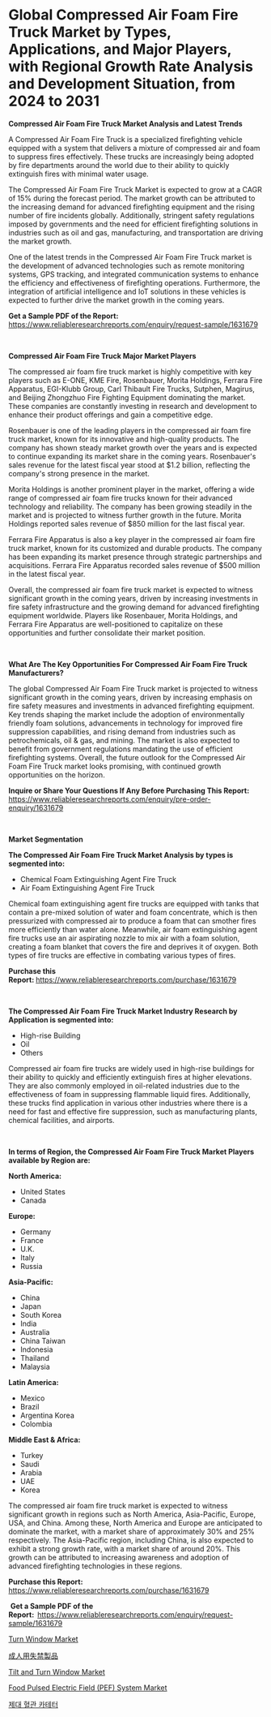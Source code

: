 <p><h1>Global Compressed Air Foam Fire Truck Market by Types, Applications, and Major Players, with Regional Growth Rate Analysis and Development Situation, from 2024 to 2031</h1></p><p><strong>Compressed Air Foam Fire Truck Market Analysis and Latest Trends</strong></p>
<p><p>A Compressed Air Foam Fire Truck is a specialized firefighting vehicle equipped with a system that delivers a mixture of compressed air and foam to suppress fires effectively. These trucks are increasingly being adopted by fire departments around the world due to their ability to quickly extinguish fires with minimal water usage.</p><p>The Compressed Air Foam Fire Truck Market is expected to grow at a CAGR of 15% during the forecast period. The market growth can be attributed to the increasing demand for advanced firefighting equipment and the rising number of fire incidents globally. Additionally, stringent safety regulations imposed by governments and the need for efficient firefighting solutions in industries such as oil and gas, manufacturing, and transportation are driving the market growth.</p><p>One of the latest trends in the Compressed Air Foam Fire Truck market is the development of advanced technologies such as remote monitoring systems, GPS tracking, and integrated communication systems to enhance the efficiency and effectiveness of firefighting operations. Furthermore, the integration of artificial intelligence and IoT solutions in these vehicles is expected to further drive the market growth in the coming years.</p></p>
<p><strong>Get a Sample PDF of the Report:&nbsp;</strong> <a href="https://www.reliableresearchreports.com/enquiry/request-sample/1631679">https://www.reliableresearchreports.com/enquiry/request-sample/1631679</a></p>
<p>&nbsp;</p>
<p><strong>Compressed Air Foam Fire Truck Major Market Players</strong></p>
<p><p>The compressed air foam fire truck market is highly competitive with key players such as E-ONE, KME Fire, Rosenbauer, Morita Holdings, Ferrara Fire Apparatus, EGI-Klubb Group, Carl Thibault Fire Trucks, Sutphen, Magirus, and Beijing Zhongzhuo Fire Fighting Equipment dominating the market. These companies are constantly investing in research and development to enhance their product offerings and gain a competitive edge.</p><p>Rosenbauer is one of the leading players in the compressed air foam fire truck market, known for its innovative and high-quality products. The company has shown steady market growth over the years and is expected to continue expanding its market share in the coming years. Rosenbauer's sales revenue for the latest fiscal year stood at $1.2 billion, reflecting the company's strong presence in the market.</p><p>Morita Holdings is another prominent player in the market, offering a wide range of compressed air foam fire trucks known for their advanced technology and reliability. The company has been growing steadily in the market and is projected to witness further growth in the future. Morita Holdings reported sales revenue of $850 million for the last fiscal year.</p><p>Ferrara Fire Apparatus is also a key player in the compressed air foam fire truck market, known for its customized and durable products. The company has been expanding its market presence through strategic partnerships and acquisitions. Ferrara Fire Apparatus recorded sales revenue of $500 million in the latest fiscal year.</p><p>Overall, the compressed air foam fire truck market is expected to witness significant growth in the coming years, driven by increasing investments in fire safety infrastructure and the growing demand for advanced firefighting equipment worldwide. Players like Rosenbauer, Morita Holdings, and Ferrara Fire Apparatus are well-positioned to capitalize on these opportunities and further consolidate their market position.</p></p>
<p>&nbsp;</p>
<p><strong>What Are The Key Opportunities For Compressed Air Foam Fire Truck Manufacturers?</strong></p>
<p><p>The global Compressed Air Foam Fire Truck market is projected to witness significant growth in the coming years, driven by increasing emphasis on fire safety measures and investments in advanced firefighting equipment. Key trends shaping the market include the adoption of environmentally friendly foam solutions, advancements in technology for improved fire suppression capabilities, and rising demand from industries such as petrochemicals, oil & gas, and mining. The market is also expected to benefit from government regulations mandating the use of efficient firefighting systems. Overall, the future outlook for the Compressed Air Foam Fire Truck market looks promising, with continued growth opportunities on the horizon.</p></p>
<p><strong>Inquire or Share Your Questions If Any Before Purchasing This Report:</strong> <a href="https://www.reliableresearchreports.com/enquiry/pre-order-enquiry/1631679">https://www.reliableresearchreports.com/enquiry/pre-order-enquiry/1631679</a></p>
<p>&nbsp;</p>
<p><strong>Market Segmentation</strong></p>
<p><strong>The Compressed Air Foam Fire Truck Market Analysis by types is segmented into:</strong></p>
<p><ul><li>Chemical Foam Extinguishing Agent Fire Truck</li><li>Air Foam Extinguishing Agent Fire Truck</li></ul></p>
<p><p>Chemical foam extinguishing agent fire trucks are equipped with tanks that contain a pre-mixed solution of water and foam concentrate, which is then pressurized with compressed air to produce a foam that can smother fires more efficiently than water alone. Meanwhile, air foam extinguishing agent fire trucks use an air aspirating nozzle to mix air with a foam solution, creating a foam blanket that covers the fire and deprives it of oxygen. Both types of fire trucks are effective in combating various types of fires.</p></p>
<p><strong>Purchase this Report:&nbsp;</strong><a href="https://www.reliableresearchreports.com/purchase/1631679">https://www.reliableresearchreports.com/purchase/1631679</a></p>
<p>&nbsp;</p>
<p><strong>The Compressed Air Foam Fire Truck Market Industry Research by Application is segmented into:</strong></p>
<p><ul><li>High-rise Building</li><li>Oil</li><li>Others</li></ul></p>
<p><p>Compressed air foam fire trucks are widely used in high-rise buildings for their ability to quickly and efficiently extinguish fires at higher elevations. They are also commonly employed in oil-related industries due to the effectiveness of foam in suppressing flammable liquid fires. Additionally, these trucks find application in various other industries where there is a need for fast and effective fire suppression, such as manufacturing plants, chemical facilities, and airports.</p></p>
<p>&nbsp;</p>
<p><strong>In terms of Region, the Compressed Air Foam Fire Truck Market Players available by Region are:</strong></p>
<p>
    <p> <strong> North America: </strong>
        <ul>
            <li>United States</li>
            <li>Canada</li>
        </ul>
        </p> 
    <p> <strong> Europe: </strong>
        <ul>
            <li>Germany</li>
            <li>France</li>
            <li>U.K.</li>
            <li>Italy</li>
            <li>Russia</li>
        </ul>
        </p> 
    <p> <strong> Asia-Pacific: </strong>
        <ul>
            <li>China</li>
            <li>Japan</li>
            <li>South Korea</li>
            <li>India</li>
            <li>Australia</li>
            <li>China Taiwan</li>
            <li>Indonesia</li>
            <li>Thailand</li>
            <li>Malaysia</li>
        </ul>
        </p> 
    <p> <strong> Latin America: </strong>
        <ul>
            <li>Mexico</li>
            <li>Brazil</li>
            <li>Argentina Korea</li>
            <li>Colombia</li>
        </ul>
        </p> 
    <p> <strong> Middle East & Africa: </strong>
        <ul>
            <li>Turkey</li>
            <li>Saudi</li>
            <li>Arabia</li>
            <li>UAE</li>
            <li>Korea</li>
        </ul>
    </p>
    </p>
<p><p>The compressed air foam fire truck market is expected to witness significant growth in regions such as North America, Asia-Pacific, Europe, USA, and China. Among these, North America and Europe are anticipated to dominate the market, with a market share of approximately 30% and 25% respectively. The Asia-Pacific region, including China, is also expected to exhibit a strong growth rate, with a market share of around 20%. This growth can be attributed to increasing awareness and adoption of advanced firefighting technologies in these regions.</p></p>
<p><strong>Purchase this Report: </strong><a href="https://www.reliableresearchreports.com/purchase/1631679">https://www.reliableresearchreports.com/purchase/1631679</a></p>
<p>&nbsp;<strong>Get a Sample PDF of the Report:&nbsp;&nbsp;</strong><a href="https://www.reliableresearchreports.com/enquiry/request-sample/1631679">https://www.reliableresearchreports.com/enquiry/request-sample/1631679</a></p>
<p><strong></strong></p>
<p><p><a href="https://view.publitas.com/reportprime-1/turn-window-market-size-market-share-and-global-market-analysis-report-2024-2031/">Turn Window Market</a></p><p><a href="https://medium.com/@nettierutherford2023/%E5%A4%A7%E4%BA%BA%E7%94%A8%E5%A4%B1%E7%A6%81%E8%A3%BD%E5%93%81%E5%B8%82%E5%A0%B4-%E7%AB%B6%E4%BA%89%E5%88%86%E6%9E%90-%E5%B8%82%E5%A0%B4%E3%83%88%E3%83%AC%E3%83%B3%E3%83%89-2031%E5%B9%B4%E3%81%BE%E3%81%A7%E3%81%AE%E4%BA%88%E6%B8%AC-fda90ed8ce9c">成人用失禁製品</a></p><p><a href="https://view.publitas.com/reportprime-1/tilt-and-turn-window-market-centers-on-aspects-such-as-market-growth-market-share-market-opportunity-and-projected-forecasts-spanning-from-2024-to-2031/">Tilt and Turn Window Market</a></p><p><a href="https://simplistic-meeting-7ee.notion.site/Food-Pulsed-Electric-Field-PEF-System-Market-Size-Share-Trends-Analysis-Report-By-Material-By--77f6c59379424170910e8e369fda160a">Food Pulsed Electric Field (PEF) System Market</a></p><p><a href="https://medium.com/@airanohannonzb68e5pb53oc1/%EB%8C%80%EB%8F%99%EB%A7%A5%EA%B4%80-%EC%B9%B4%ED%85%8C%ED%84%B0-%EC%8B%9C%EC%9E%A5-%EA%B7%9C%EB%AA%A8-%EC%8B%9C%EC%9E%A5-%EC%A0%84%EB%A7%9D-%EB%B0%8F-%EC%8B%9C%EC%9E%A5-%EC%98%88%EC%B8%A1-2024%EB%85%84-2031%EB%85%84-ca1ad9dfeb06">제대 혈관 카테터</a></p></p>
